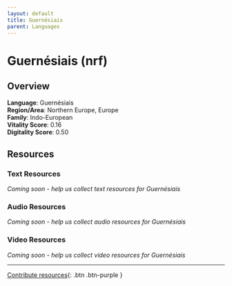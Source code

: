 ```yaml
---
layout: default
title: Guernésiais
parent: Languages
---
```


# Guernésiais (nrf)

## Overview

**Language**: Guernésiais  
**Region/Area**: Northern Europe, Europe  
**Family**: Indo-European  
**Vitality Score**: 0.16  
**Digitality Score**: 0.50  

## Resources

### Text Resources
*Coming soon - help us collect text resources for Guernésiais*

### Audio Resources
*Coming soon - help us collect audio resources for Guernésiais*

### Video Resources
*Coming soon - help us collect video resources for Guernésiais*

---

[Contribute resources](https://fairtrain.github.io/){: .btn .btn-purple }
